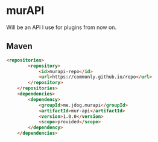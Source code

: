 # murAPI
Will be an API I use for plugins from now on.
## Maven
```HTML
<repositories>
        <repository>
            <id>murapi-repo</id>
            <url>https://commonly.github.io/repo</url>
        </repository>
    </repositories>
    <dependencies>
        <dependency>
            <groupId>me.jdog.murapi</groupId>
            <artifactId>mur-api</artifactId>
            <version>1.0.0</version>
            <scope>provided</scope>
        </dependency>
    </dependencies>
```

